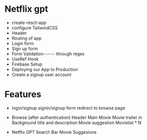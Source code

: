 # Netflix gpt

- create-resct-app
- configure TailwindCSS
- Header
- Routing of app
- Login form
- Sign up form
- Form Validation------ through regex
- UseRef Hook
- Firebase Setup
- Deploying our App to Production
- Create a signup user account

# Features

- login/signup
  signin/signup form
  redirect to browse page

- Browse (after authentication)
  Header
  Main Movie
  Movie trailer in Background
  title and description
  Movie suggestion
  Movielist \* N

- Netflix GPT
  Search Bar
  Movie Suggesions
